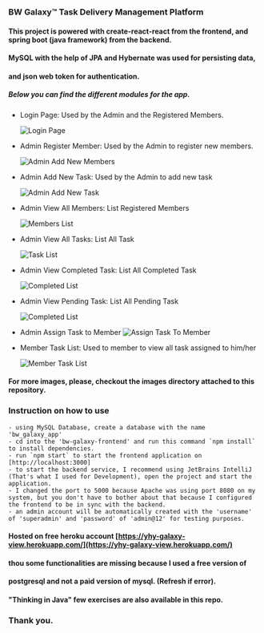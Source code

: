 ### BW Galaxy™ Task Delivery Management Platform

#### This project is powered with create-react-react from the frontend, and spring boot (java framework) from the backend.

#### MySQL with the help of JPA and Hybernate was used for persisting data,

#### and json web token for authentication.

##### Below you can find the different modules for the app.

-   Login Page: Used by the Admin and the Registered Members.

    ![Login Page](images/login.JPG)

-   Admin Register Member: Used by the Admin to register new members.

    ![Admin Add New Members](images/admin_create_member.JPG)

-   Admin Add New Task: Used by the Admin to add new task

    ![Admin Add New Task](images/admin_create_task.JPG)

-   Admin View All Members: List Registered Members

    ![Members List](images/admin_member_list.JPG)

-   Admin View All Tasks: List All Task

    ![Task List](images/admin_task_list.JPG)

-   Admin View Completed Task: List All Completed Task

    ![Completed List](images/admin_completed_task_list.JPG)

-   Admin View Pending Task: List All Pending Task

    ![Completed List](images/admin_pending_task_list.JPG)

-   Admin Assign Task to Member
    ![Assign Task To Member](images/admin_assign_task.JPG)
-   Member Task List: Used to member to view all task assigned to him/her

    ![Member Task List](images/member_task_list.JPG)

#### For more images, please, checkout the images directory attached to this repository.

### **Instruction on how to use**

    - using MySQL Database, create a database with the name 'bw_galaxy_app'
    - cd into the 'bw-galaxy-frontend' and run this command `npm install` to install dependencies.
    - run `npm start` to start the frontend application on [http://localhost:3000]
    - to start the backend service, I recommend using JetBrains IntelliJ (That's what I used for Development), open the project and start the application.
    - I changed the port to 5000 because Apache was using port 8080 on my system, but you don't have to bother about that because I configured the frontend to be in sync with the backend.
    - an admin account will be automatically created with the 'username' of 'superadmin' and 'password' of 'admin@12' for testing purposes.

#### Hosted on free heroku account [https://yhy-galaxy-view.herokuapp.com/](https://yhy-galaxy-view.herokuapp.com/)

#### thou some functionalities are missing because I used a free version of

#### postgresql and not a paid version of mysql. (Refresh if error).

#### "Thinking in Java" few exercises are also available in this repo.

### Thank you.

